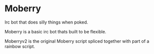 Moberry
=======
Irc bot that does silly things when poked.

Moberry is a basic irc bot thats built to be flexible. 

Moberryv2 is the original Moberry script spliced together with part of a rainbow script.
